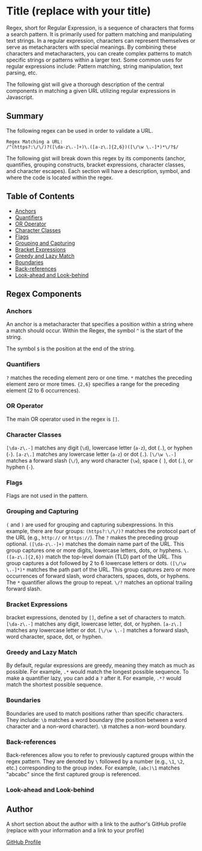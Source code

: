 # Title (replace with your title)

Regex, short for Regular Expression, is a sequence of characters that forms a search pattern. It is primarily used for pattern matching and manipulating text strings. In a regular expression, characters can represent themselves or serve as metacharacters with special meanings. By combining these characters and metacharacters, you can create complex patterns to match specific strings or patterns within a larger text. Some common uses for regular expressions include: Pattern matching, string manipulation, text parsing, etc.

The following gist will give a thorough description of the central components in matching a given URL utilizing regular expressions in Javascript.

## Summary

The following regex can be used in order to validate a URL.

```
Regex Matching a URL:
/^(https?:\/\/)?([\da-z\.-]+)\.([a-z\.]{2,6})([\/\w \.-]*)*\/?$/
```

The following gist will break down this regex by its components (anchor, quantifies, grouping constructs, bracket expressions, character classes, and character escapes). Each section will have a description, symbol, and where the code is located within the regex.

## Table of Contents

- [Anchors](#anchors)
- [Quantifiers](#quantifiers)
- [OR Operator](#or-operator)
- [Character Classes](#character-classes)
- [Flags](#flags)
- [Grouping and Capturing](#grouping-and-capturing)
- [Bracket Expressions](#bracket-expressions)
- [Greedy and Lazy Match](#greedy-and-lazy-match)
- [Boundaries](#boundaries)
- [Back-references](#back-references)
- [Look-ahead and Look-behind](#look-ahead-and-look-behind)

## Regex Components

### Anchors

An anchor is a metacharacter that specifies a position within a string where a match should occur.
Within the Regex, the symbol `^` is the start of the string.

The symbol `$` is the position at the end of the string.

### Quantifiers

`?` matches the receding element zero or one time.
`*` matches the preceding element zero or more times.
`{2,6}` specifies a range for the preceding element (2 to 6 occurrences).

### OR Operator

The main OR operator used in the regex is `[]`.

### Character Classes

`[\da-z\.-]` matches any digit (`\d`), lowercase letter (`a-z`), dot (`.`), or hyphen (`-`).
`[a-z\.]` matches any lowercase letter (`a-z`) or dot (`.`).
`[\/\w \.-]` matches a forward slash (`\/`), any word character (`\w`), space (` `), dot (`.`), or hyphen (`-`).

### Flags

Flags are not used in the pattern.

### Grouping and Capturing

`(` and `)` are used for grouping and capturing subexpressions. In this example, there are four groups:
`(https?:\/\/)?` matches the protocol part of the URL (e.g., `http://` or `https://`). The `?` makes the preceding group optional.
`([\da-z\.-]+)` matches the domain name part of the URL. This group captures one or more digits, lowercase letters, dots, or hyphens.
`\.([a-z\.]{2,6})` match the top-level domain (TLD) part of the URL. This group captures a dot followed by 2 to 6 lowercase letters or dots.
`([\/\w \.-]*)*` matches the path part of the URL. This group captures zero or more occurrences of forward slash, word characters, spaces, dots, or hyphens. The `*` quantifier allows the group to repeat.
`\/?` matches an optional trailing forward slash.

### Bracket Expressions

bracket expressions, denoted by `[]`, define a set of characters to match.
`[\da-z\.-]` matches any digit, lowercase letter, dot, or hyphen.
`[a-z\.]` matches any lowercase letter or dot.
`[\/\w \.-]` matches a forward slash, word character, space, dot, or hyphen.

### Greedy and Lazy Match

By default, regular expressions are greedy, meaning they match as much as possible. For example, `.*` would match the longest possible sequence.
To make a quantifier lazy, you can add a `?` after it. For example, `.*?` would match the shortest possible sequence.

### Boundaries

Boundaries are used to match positions rather than specific characters. They include:
`\b` matches a word boundary (the position between a word character and a non-word character).
`\B` matches a non-word boundary.

### Back-references

Back-references allow you to refer to previously captured groups within the regex pattern.
They are denoted by `\` followed by a number (e.g., `\1`, `\2`, etc.) corresponding to the group index.
For example, `(abc)\1` matches "abcabc" since the first captured group is referenced.

### Look-ahead and Look-behind

## Author

A short section about the author with a link to the author's GitHub profile (replace with your information and a link to your profile)

[GitHub Profile](https://github.com/Suzakijun1)

```

```
